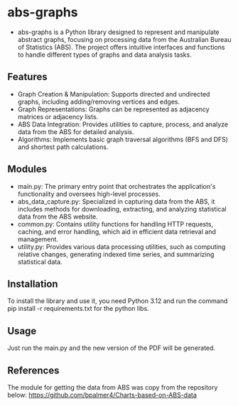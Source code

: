 # abs-graphs

- abs-graphs is a Python library designed to represent and manipulate abstract graphs, focusing on processing data from the Australian Bureau of Statistics (ABS). The project offers intuitive interfaces and functions to handle different types of graphs and data analysis tasks.

## Features
- Graph Creation & Manipulation: Supports directed and undirected graphs, including adding/removing vertices and edges.
- Graph Representations: Graphs can be represented as adjacency matrices or adjacency lists.
- ABS Data Integration: Provides utilities to capture, process, and analyze data from the ABS for detailed analysis.
- Algorithms: Implements basic graph traversal algorithms (BFS and DFS) and shortest path calculations.

## Modules
- main.py: The primary entry point that orchestrates the application's functionality and oversees high-level processes.
- abs_data_capture.py: Specialized in capturing data from the ABS, it includes methods for downloading, extracting, and analyzing statistical data from the ABS website.
- common.py: Contains utility functions for handling HTTP requests, caching, and error handling, which aid in efficient data retrieval and management.
- utility.py: Provides various data processing utilities, such as computing relative changes, generating indexed time series, and summarizing statistical data.

## Installation
To install the library and use it, you need Python 3.12 and run the command pip install -r requirements.txt for the python libs.

## Usage
Just run the main.py and the new version of the PDF will be generated.

## References
The module for getting the data from ABS was copy from the repository below:
https://github.com/bpalmer4/Charts-based-on-ABS-data